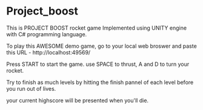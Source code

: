 # Project_boost
This is PROJECT BOOST rocket game
Implemented using UNITY engine with C# programming language.

To play this AWESOME demo game,
go to your local web broswer and paste this URL - http://localhost:49569/

Press START to start the game.
use SPACE to thrust, A and D to turn your rocket.

Try to finish as much levels by hitting the finish pannel of each level before you run out of lives.

your current highscore will be presented when you'll die.
